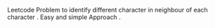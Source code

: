 Leetcode Problem to identify different character in neighbour of each character . Easy and simple Approach .
